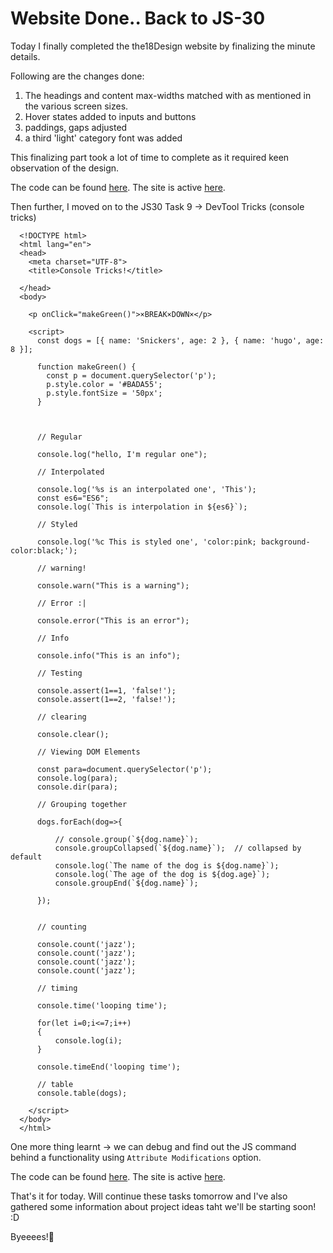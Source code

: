 # Website Done.. Back to JS-30

Today I finally completed the the18Design website by finalizing the minute details.

Following are the changes done:

1. The headings and content max-widths matched with as mentioned in the various screen sizes.
2. Hover states added to inputs and buttons
3. paddings, gaps adjusted 
4. a third 'light' category font was added

This finalizing part took a lot of time to complete as it required keen observation of the design.

The code can be found [here](https://github.com/jazzcodes/the18Design/pull/8).
The site is active [here](https://jazzcodes.github.io/the18Design/).

Then further, I moved on to the JS30 Task 9 -> DevTool Tricks (console tricks)

      <!DOCTYPE html>
      <html lang="en">
      <head>
        <meta charset="UTF-8">
        <title>Console Tricks!</title>

      </head>
      <body>

        <p onClick="makeGreen()">×BREAK×DOWN×</p>

        <script>
          const dogs = [{ name: 'Snickers', age: 2 }, { name: 'hugo', age: 8 }];

          function makeGreen() {
            const p = document.querySelector('p');
            p.style.color = '#BADA55';
            p.style.fontSize = '50px';
          }



          // Regular

          console.log("hello, I'm regular one");

          // Interpolated

          console.log('%s is an interpolated one', 'This');
          const es6="ES6";
          console.log(`This is interpolation in ${es6}`);

          // Styled

          console.log('%c This is styled one', 'color:pink; background-color:black;');

          // warning!

          console.warn("This is a warning");

          // Error :|

          console.error("This is an error");

          // Info

          console.info("This is an info");

          // Testing

          console.assert(1==1, 'false!');
          console.assert(1==2, 'false!');

          // clearing

          console.clear();

          // Viewing DOM Elements

          const para=document.querySelector('p');
          console.log(para);
          console.dir(para);

          // Grouping together

          dogs.forEach(dog=>{

              // console.group(`${dog.name}`);
              console.groupCollapsed(`${dog.name}`);  // collapsed by default
              console.log(`The name of the dog is ${dog.name}`);
              console.log(`The age of the dog is ${dog.age}`);
              console.groupEnd(`${dog.name}`);

          });


          // counting

          console.count('jazz');
          console.count('jazz');
          console.count('jazz');
          console.count('jazz');

          // timing

          console.time('looping time');

          for(let i=0;i<=7;i++)
          {
              console.log(i);
          }

          console.timeEnd('looping time');

          // table
          console.table(dogs);

        </script>
      </body>
      </html>


One more thing learnt -> we can debug and find out the JS command behind a functionality using `Attribute Modifications` option. 

The code can be found [here](https://github.com/jazzcodes/JS-30/pull/6).
The site is active [here](https://jazzcodes.github.io/JS-30/T9-DevTools/).

That's it for today. Will continue these tasks tomorrow and I've also gathered some information about project ideas taht we'll be starting soon! :D 

Byeeees!👋
